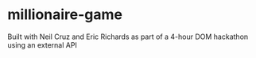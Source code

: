# millionaire-game

Built with Neil Cruz and Eric Richards as part of a 4-hour DOM hackathon using an external API

